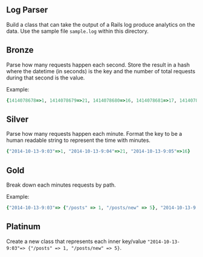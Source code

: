 Log Parser
----------

Build a class that can take the output of a Rails log produce analytics on the data.
Use the sample file `sample.log` within this directory.

Bronze
-------
Parse how many requests happen each second. Store the result in a hash where the
datetime (in seconds) is the key and the number of total requests during that second
is the value.

Example:
```ruby
{1414078678=>1, 1414078679=>21, 1414078680=>16, 1414078681=>17, 1414078682=>16, 1414078683=>17, 1414078684=>16, 1414078685=>17}
```

Silver
------
Parse how many requests happen each minute. Format the key to be a human readable string to represent the time with minutes.


```ruby
{"2014-10-13-9:03"=>1, "2014-10-13-9:04"=>21, "2014-10-13-9:05"=>16}
```

Gold
-----
Break down each minutes requests by path.

Example:
```ruby
{"2014-10-13-9:03"=> {"/posts" => 1, "/posts/new" => 5}, "2014-10-13-9:04"=> {"/posts" => 1, "/posts/9/edit" => 5}, "2014-10-13-9:05"=> {"/posts/new" => 1, "" => 5}}
```

Platinum
--------

Create a new class that represents each inner key/value `"2014-10-13-9:03"=> {"/posts" => 1, "/posts/new" => 5}`.
